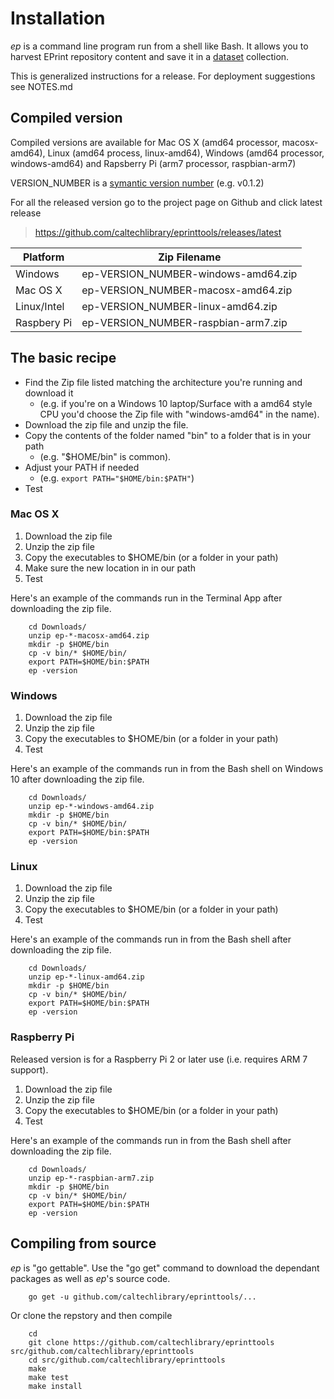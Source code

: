 
# Installation

*ep* is a command line program run from a shell like Bash. It allows you to harvest EPrint repository
content and save it in a [dataset](https://github.com/caltechlibrary/dataset) collection.

This is generalized instructions for a release.  For deployment suggestions see NOTES.md

## Compiled version

Compiled versions are available for Mac OS X (amd64 processor, macosx-amd64), Linux (amd64 process, linux-amd64), 
Windows (amd64 processor, windows-amd64) and Rapsberry Pi (arm7 processor, raspbian-arm7)

VERSION_NUMBER is a [symantic version number](http://semver.org/) (e.g. v0.1.2)


For all the released version go to the project page on Github and click latest release

>    https://github.com/caltechlibrary/eprinttools/releases/latest


| Platform    | Zip Filename                             |
|-------------|------------------------------------------|
| Windows     | ep-VERSION_NUMBER-windows-amd64.zip |
| Mac OS X    | ep-VERSION_NUMBER-macosx-amd64.zip  |
| Linux/Intel | ep-VERSION_NUMBER-linux-amd64.zip   |
| Raspbery Pi | ep-VERSION_NUMBER-raspbian-arm7.zip |


## The basic recipe

+ Find the Zip file listed matching the architecture you're running and download it
    + (e.g. if you're on a Windows 10 laptop/Surface with a amd64 style CPU you'd choose the Zip file with "windows-amd64" in the name).
+ Download the zip file and unzip the file.  
+ Copy the contents of the folder named "bin" to a folder that is in your path 
    + (e.g. "$HOME/bin" is common).
+ Adjust your PATH if needed
    + (e.g. `export PATH="$HOME/bin:$PATH"`)
+ Test


### Mac OS X

1. Download the zip file
2. Unzip the zip file
3. Copy the executables to $HOME/bin (or a folder in your path)
4. Make sure the new location in in our path
5. Test

Here's an example of the commands run in the Terminal App after downloading the 
zip file.

```shell
    cd Downloads/
    unzip ep-*-macosx-amd64.zip
    mkdir -p $HOME/bin
    cp -v bin/* $HOME/bin/
    export PATH=$HOME/bin:$PATH
    ep -version
```

### Windows

1. Download the zip file
2. Unzip the zip file
3. Copy the executables to $HOME/bin (or a folder in your path)
4. Test

Here's an example of the commands run in from the Bash shell on Windows 10 after
downloading the zip file.

```shell
    cd Downloads/
    unzip ep-*-windows-amd64.zip
    mkdir -p $HOME/bin
    cp -v bin/* $HOME/bin/
    export PATH=$HOME/bin:$PATH
    ep -version
```


### Linux 

1. Download the zip file
2. Unzip the zip file
3. Copy the executables to $HOME/bin (or a folder in your path)
4. Test

Here's an example of the commands run in from the Bash shell after
downloading the zip file.

```shell
    cd Downloads/
    unzip ep-*-linux-amd64.zip
    mkdir -p $HOME/bin
    cp -v bin/* $HOME/bin/
    export PATH=$HOME/bin:$PATH
    ep -version
```


### Raspberry Pi

Released version is for a Raspberry Pi 2 or later use (i.e. requires ARM 7 support).

1. Download the zip file
2. Unzip the zip file
3. Copy the executables to $HOME/bin (or a folder in your path)
4. Test

Here's an example of the commands run in from the Bash shell after
downloading the zip file.

```shell
    cd Downloads/
    unzip ep-*-raspbian-arm7.zip
    mkdir -p $HOME/bin
    cp -v bin/* $HOME/bin/
    export PATH=$HOME/bin:$PATH
    ep -version
```


## Compiling from source

_ep_ is "go gettable".  Use the "go get" command to download the dependant packages
as well as _ep_'s source code.

```shell
    go get -u github.com/caltechlibrary/eprinttools/...
```

Or clone the repstory and then compile

```shell
    cd
    git clone https://github.com/caltechlibrary/eprinttools src/github.com/caltechlibrary/eprinttools
    cd src/github.com/caltechlibrary/eprinttools
    make
    make test
    make install
```


